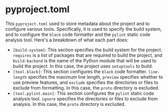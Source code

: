 # pyproject.toml

This `pyproject.toml` used to store metadata about the project and to configure various tools. Specifically, it is used to specify the build system, and to configure the `black` code formatter and the `pylint` static code analysis tool. Here's a breakdown of what each part does:

* `[build-system]`: This section specifies the build system for the project. `requires` is a list of packages that are required to build the project, and `build-backend` is the name of the Python module that will be used to build the project. In this case, the project uses `setuptools` to build.
* `[tool.black]`: This section configures the `black` code formatter. `line-length` specifies the maximum line length, `preview` specifies whether to use preview features, and `exclude` specifies the directories or files to exclude from formatting. In this case, the `proto` directory is excluded.
* `[tool.pylint.main]`: This section configures the `pylint` static code analysis tool. `ignore` specifies the directories or files to exclude from analysis. In this case, the `proto` directory is excluded.
